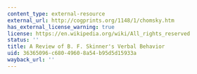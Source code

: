 ```yaml
---
content_type: external-resource
external_url: http://cogprints.org/1148/1/chomsky.htm
has_external_license_warning: true
license: https://en.wikipedia.org/wiki/All_rights_reserved
status: ''
title: A Review of B. F. Skinner's Verbal Behavior
uid: 36365096-c680-4960-8a54-b95d5d15933a
wayback_url: ''
---
```

